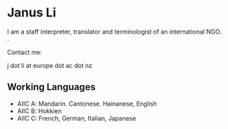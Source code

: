 # Janus Li

I am a staff interpreter, translator and terminologist of an international NGO. .

Contact me:

j dot li at europe dot ac dot nz

## Working Languages

- AIIC A: Mandarin. Cantonese. Hainanese, English
- AIIC B: Hokkien
- AIIC C: French, German, Italian, Japanese
